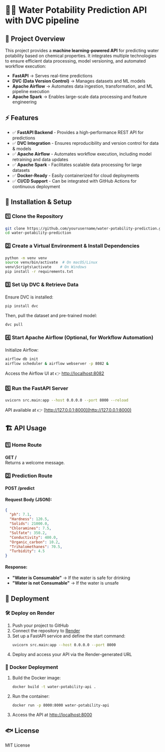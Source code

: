 # 🌊🚰 Water Potability Prediction API with DVC pipeline

## 📌 Project Overview
This project provides a **machine learning-powered API** for predicting water potability based on chemical properties. It integrates multiple technologies to ensure efficient data processing, model versioning, and automated workflow execution:

- **FastAPI** → Serves real-time predictions
- **DVC (Data Version Control)** → Manages datasets and ML models
- **Apache Airflow** → Automates data ingestion, transformation, and ML pipeline execution
- **Apache Spark** → Enables large-scale data processing and feature engineering

## ⚡ Features
- ✅ **FastAPI Backend** - Provides a high-performance REST API for predictions
- ✅ **DVC Integration** - Ensures reproducibility and version control for data & models
- ✅ **Apache Airflow** - Automates workflow execution, including model retraining and data updates
- ✅ **Apache Spark** - Facilitates scalable data processing for large datasets
- ✅ **Docker-Ready** - Easily containerized for cloud deployments
- ✅ **CI/CD Support** - Can be integrated with GitHub Actions for continuous deployment

## 🚀 Installation & Setup
### 1️⃣ Clone the Repository
```bash
git clone https://github.com/yourusername/water-potability-prediction.git
cd water-potability-prediction
```

### 2️⃣ Create a Virtual Environment & Install Dependencies
```bash
python -m venv venv
source venv/bin/activate  # On macOS/Linux
venv\Scripts\activate    # On Windows
pip install -r requirements.txt
```

### 3️⃣ Set Up DVC & Retrieve Data
Ensure DVC is installed:
```bash
pip install dvc
```
Then, pull the dataset and pre-trained model:
```bash
dvc pull
```

### 4️⃣ Start Apache Airflow (Optional, for Workflow Automation)
Initialize Airflow:
```bash
airflow db init
airflow scheduler & airflow webserver -p 8082 &
```
Access the Airflow UI at 👉 [http://localhost:8082](http://localhost:8082)

### 5️⃣ Run the FastAPI Server
```bash
uvicorn src.main:app --host 0.0.0.0 --port 8000 --reload
```
API available at 👉 [http://127.0.0.1:8000](http://127.0.0.1:8000)

## 🏗️ API Usage
### 1️⃣ Home Route  
**GET /**  
Returns a welcome message.

### 2️⃣ Prediction Route  
**POST /predict**  

#### Request Body (JSON):
```json
{
  "ph": 7.1,
  "Hardness": 120.5,
  "Solids": 21000.0,
  "Chloramines": 7.5,
  "Sulfate": 350.2,
  "Conductivity": 400.0,
  "Organic_carbon": 10.2,
  "Trihalomethanes": 70.5,
  "Turbidity": 4.5
}
```

#### Response:
- **"Water is Consumable"** → If the water is safe for drinking
- **"Water is not Consumable"** → If the water is unsafe

## 📡 Deployment
### 🛠️ Deploy on Render
1. Push your project to GitHub
2. Connect the repository to [Render](https://render.com/)
3. Set up a FastAPI service and define the start command:
   ```bash
   uvicorn src.main:app --host 0.0.0.0 --port 8000
   ```
4. Deploy and access your API via the Render-generated URL

### 🐳 Docker Deployment
1. Build the Docker image:
   ```bash
   docker build -t water-potability-api .
   ```
2. Run the container:
   ```bash
   docker run -p 8000:8000 water-potability-api
   ```
3. Access the API at [http://localhost:8000](http://localhost:8000)

## 🐟 License
MIT License

